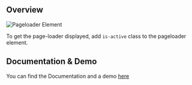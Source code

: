 Overview
---
![Pageloader Element](https://img15.hostingpics.net/pics/217768bulmapageloader.gif)

To get the page-loader displayed, add `is-active` class to the pageloader element.

Documentation & Demo
---
You can find the Documentation and a demo [here](https://wikiki.github.io/elements/pageloader/)

